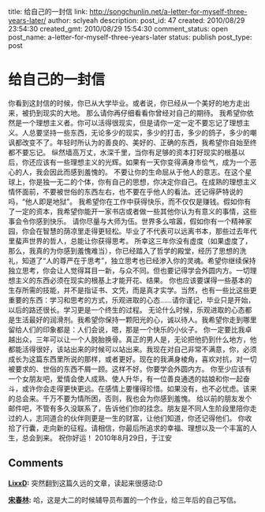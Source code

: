 title: 给自己的一封信
link: http://songchunlin.net/a-letter-for-myself-three-years-later/
author: sclyeah
description: 
post_id: 47
created: 2010/08/29 23:54:30
created_gmt: 2010/08/29 15:54:30
comment_status: open
post_name: a-letter-for-myself-three-years-later
status: publish
post_type: post

# 给自己的一封信

你看到这封信的时候，你已从大学毕业。或者说，你已经从一个美好的地方走出来，被扔到现实的大地。 那么请你再仔细看看你曾经对自己的期待。 我希望你依然是一个理想主义者。你可以活得很现实，但是请你一定一定不要忘记了理想主义。人总要坚持一些东西，无论多少的现实，多少的打击，多少的鸽子，多少的嘲讽都改变不了。年轻时所认为的善良的、美好的、正确的东西，我希望你自始至终都不要忘记。 纵然墙高万丈，水深千里，当你有足够的资本打好现实的根基以后，你还应该有一些理想主义的光辉。如果有一天你变得满身市侩气，成为一个恶心的人，我会因此而感到羞愧的。 不要让你的生命屈从于他人的意志。在这个星球上，你是独一无二的个体，你有自己的思想，你决定你自己。在成熟的理想主义情怀面前，不要被世俗的东西左右，也不要在乎他人的看法。还记得萨特说的吗，“他人即是地狱”。 我希望你在工作中获得快乐，而不仅仅是赚钱。假如你有了一定的资本，我希望你能开一家书店或者做一些其他你认为有意义的事情，这些事会令你感到快乐。 请你尽量与大师为伍。世界多么喧嚣，假如你有一个精神家园，你会在智慧的荫凉里走得更轻松。毕业了不代表可以远离书本，那些过去年代里蜚声世界的哲人，总能让你获得思考。 所幸这三年你没有虚度（如果虚度了，那么，我真的为你感到羞愧难当），你已经踏入了哲学的殿堂，经历了思想的洗礼，知道了“人的尊严在于思考”，独立思考也已经渗入你的灵魂。希望你继续保持独立思考，你会让人觉得耳目一新，与众不同。但也要记得学会外圆内方。一切理想主义的东西必须在现实的根基上才能开花、结果。 你也应该要谋得一些基本的生存所需的技能，并不是指证书、文凭，而是真才实学。当然，也有一些比这些更重要的东西：学习和思考的方式，乐观进取的心态……请你谨记，毕业只是开始，以后的路还很长。学习更是一个终生的过程。 无论什么时候，乐观进取的心态都是生活最好的润滑剂。我希望你保持一颗阳光的心，诚以待人。我希望你走到哪里留给人们的印象都是：人们会说，嗯，那是一个快乐的小伙子。 你一定要比我卓越出众，三年可以让一个人脱胎换骨。真正的男人是，无论把他扔到什么地方，他都能活得很好，该站出来的时候可以站出来。我现在对自己非常不满意，你，必须成长为这篇东西里所说的那样，或者更好。现在的我满身棱角，喜欢对抗，对一切被要求的、世俗的东西不屑一顾。这样不好。你要学会外圆内方。 你至少应该有一个女朋友吧，爱情会使人成熟、使人升华，有一位善良通透的姑娘和你一起奋斗，或许你会走得更快更远。在感情上要懂得珍惜。如果没有，也不必忧虑。该来的总会来。千万不要为情所困，否则，我也会为你感到羞愧。 给以前的朋友发个邮件吧，不管有多久没联系了，告诉他们你的挂念。朋友是不同人生阶段里陪你走过的人，志同道合的伙伴则更是一生的财富，让他们知道，你还记得他们。 你收拾了行囊，走向新的征程。请相信，你最后所追求的幸福、理想以及一个丰富的人生，总会到来。 祝你好运！ 2010年8月29日，于江安

## Comments

**[LixxD](#86712 "2016-04-28 23:48:38"):** 突然翻到这篇久远的文章，读起来很感动:D

**[宋春林](#86720 "2016-04-29 12:43:38"):** 哈，这是大二的时候辅导员布置的一个作业，给三年后的自己写信。

